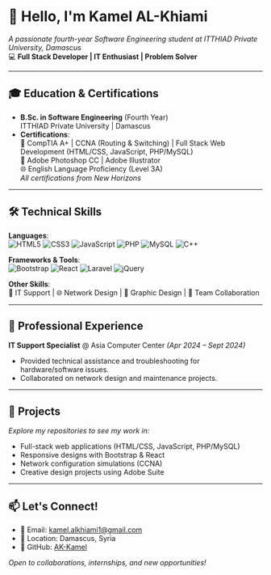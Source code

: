 # 👋 Hello, I'm Kamel AL-Khiami 
*A passionate fourth-year Software Engineering student at ITTHIAD Private University, Damascus*  
💻 **Full Stack Developer | IT Enthusiast | Problem Solver**

---

## 🎓 Education & Certifications
- **B.Sc. in Software Engineering** (Fourth Year)  
  ITTHIAD Private University | Damascus  
- **Certifications**:  
  📜 CompTIA A+ | CCNA (Routing & Switching) | Full Stack Web Development (HTML/CSS, JavaScript, PHP/MySQL)  
  🎨 Adobe Photoshop CC | Adobe Illustrator  
  🌐 English Language Proficiency (Level 3A)  
  *All certifications from New Horizons*

---

## 🛠️ Technical Skills
**Languages**:  
![HTML5](https://img.shields.io/badge/-HTML5-E34F26?style=flat&logo=html5&logoColor=white) ![CSS3](https://img.shields.io/badge/-CSS3-1572B6?style=flat&logo=css3) ![JavaScript](https://img.shields.io/badge/-JavaScript-F7DF1E?style=flat&logo=javascript&logoColor=black) ![PHP](https://img.shields.io/badge/-PHP-777BB4?style=flat&logo=php&logoColor=white) ![MySQL](https://img.shields.io/badge/-MySQL-4479A1?style=flat&logo=mysql&logoColor=white) ![C++](https://img.shields.io/badge/-C++-00599C?style=flat&logo=c%2B%2B&logoColor=white)

**Frameworks & Tools**:  
![Bootstrap](https://img.shields.io/badge/-Bootstrap-7952B3?style=flat&logo=bootstrap) ![React](https://img.shields.io/badge/-React-61DAFB?style=flat&logo=react&logoColor=black) ![Laravel](https://img.shields.io/badge/-Laravel-FF2D20?style=flat&logo=laravel&logoColor=white) ![jQuery](https://img.shields.io/badge/-jQuery-0769AD?style=flat&logo=jquery)

**Other Skills**:  
🔧 IT Support | 🌐 Network Design | 🎨 Graphic Design | 🤝 Team Collaboration

---

## 💼 Professional Experience
**IT Support Specialist** @ Asia Computer Center *(Apr 2024 – Sept 2024)*  
- Provided technical assistance and troubleshooting for hardware/software issues.  
- Collaborated on network design and maintenance projects.

---

## 📂 Projects
*Explore my repositories to see my work in:*  
- Full-stack web applications (HTML/CSS, JavaScript, PHP/MySQL)  
- Responsive designs with Bootstrap & React  
- Network configuration simulations (CCNA)  
- Creative design projects using Adobe Suite

---

## 📫 Let's Connect!
- 📧 Email: [kamel.alkhiami1@gmail.com](mailto:kamel.alkhiami1@gmail.com)  
- 📍 Location: Damascus, Syria  
- 🔗 GitHub: [AK-Kamel](https://github.com/Kamel-AK) 

*Open to collaborations, internships, and new opportunities!*
